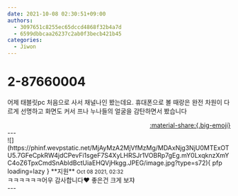 ```yaml
---
date: 2021-10-08 02:30:51+09:00
authors:
  - 3097651c8255ec65dccd4868f32b4a7d
  - 6599dbbcaa26237c2ab0f3becb421b45
categories:
  - Jiwon
---
```


# 2-87660004

<div class="post-container" markdown="1">
<div class="content-container md-sidebar__scrollwrap" markdown="1">

어제 태블릿pc 처음으로 사서 채널나인 봤는데요. 휴대폰으로 볼 때랑은 완전 차원이 다르게 선명하고 화면도 커서 프나 누나들의 얼굴을 감탄하면서 봤습니다

</div>
</div>

<div style="text-align: right;" markdown="1">
<a href="https://weverse.io/fromis9/fanpost/2-87660004" style="text-align: right;">:material-share:{.big-emoji}</a>
</div>
---

<div class="comments-container md-sidebar__scrollwrap" markdown="1">
<div class="comment" markdown="1">
<div class='id-container' markdown="1">
![](https://phinf.wevpstatic.net/MjAyMzA2MjVfMzMg/MDAxNjg3NjU0MTExOTU5.7GFeCpkRW4jdCPevFi1sgeF7S4XyLHRSJr1VOBRp7gEg.mY0LxqknzXmYC4oZ6TpxCmdSnAbldBctUiaEHQVjHkgg.JPEG/image.jpg?type=s72){ pfp loading=lazy }
**<span class="artist">지원</span>** <small>Oct 08 2021, 02:32</small><br>
</div>
<div class='comment-body' markdown="1">
ㅋㅋㅋㅋㅋㅋ어우 감사합니다❤️ 좋은건 크게 보쟈
</div>
</div>
</div>
---
